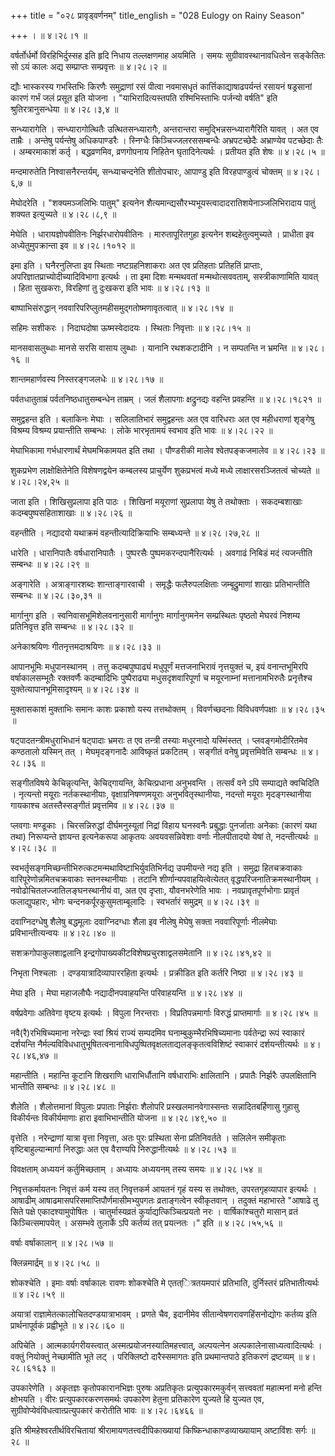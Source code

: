 +++
title = "०२८ प्रावृड्वर्णनम्"
title_english = "028 Eulogy on Rainy Season"

+++
।  ॥  ४।२८।१  ॥   

  

वर्षर्तोर्धर्मो विरहिभिर्दुस्सह इति हृदि निधाय तल्लक्षणमाह अयमिति । समयः सुग्रीवावस्थानावधित्वेन सङ्केतितः सो ऽयं कालः अद्य सम्प्राप्तः सम्प्रवृत्तः  ॥  ४।२८।२  ॥   

  

द्यौः भास्करस्य गभस्तिभिः किरणैः समुद्राणां रसं पीत्वा नवमासधृतं कार्त्तिकाद्याषाढपर्यन्तं रसायनं षड्रसानां कारणं गर्भं जलं प्रसूत इति योजना । "याभिरादित्यस्तपति रश्मिभिस्ताभिः पर्जन्यो वर्षति" इति श्रुतिरत्रानुसन्धेया  ॥  ४।२८।३,४  ॥   

  

सन्ध्यारागेति । सन्ध्यारागोत्थितैः उत्थितसन्ध्यारागैः, अन्तरान्तरा समुद्भिन्नसन्ध्यारागैरिति यावत् । अत एव ताम्रैः । अन्तेषु पर्यन्तेषु अधिकपाण्डरैः । स्निग्धैः किञ्चिज्जलरससम्बन्धैः अभ्रपटच्छेदैः अभ्राण्येव पटच्छेदाः तैः । अम्बरमाकाशं कर्तृ । बद्धव्रणमिव, व्रणगोपनाय निहितेन घृतादिनेत्यर्थः । प्रतीयत इति शेषः  ॥  ४।२८।५  ॥   

  

मन्दमारुतेति निश्वासनैरन्तर्यम्, सन्ध्याचन्दनेति शीतोपचारः, आपाण्डु इति विरहपाण्डुत्वं चोक्तम्  ॥  ४।२८।६,७  ॥   

  

मेघोदरेति । "शक्यमञ्जलिभिः पातुम्" इत्यनेन शैत्यमान्द्यसौरभ्यभूयस्त्वादादरातिशयेनाञ्जलिभिरादाय पातुं शक्यत इत्युच्यते  ॥  ४।२८।८,९  ॥   

  

मेघेति । धारायज्ञोपवीतिनः निर्झरधारोपवीतिनः । मारुतापूरितगुहा इत्यनेन शब्दहेतुत्वमुच्यते । प्राधीता इव अध्येतुमुपक्रान्ता इव  ॥  ४।२८।१०१२  ॥   

  

इमा इति । घनैरनुलिप्ता इव स्थिताः नष्टग्रहनिशाकराः अत एव प्रतिहताः प्रतिहतिं प्राप्ताः, अपरिज्ञातप्राच्योदीच्यादिविभागा इत्यर्थः । ता इमा दिशः मन्मथवतां मन्मथोत्सववताम्, सस्त्रीकाणामिति यावत् । हिता सुखकराः, विरहिणां तु दुःखकरा इति भावः  ॥  ४।२८।१३  ॥   

  

बाष्पाभिसंरुद्धान् नववारिपरिप्लुतमहीसमुद्गतोष्मणावृतत्वात्  ॥  ४।२८।१४  ॥   

  

सहिमः सशीकरः । निदाघदोषा ऊष्मस्वेदादयः । स्थिताः निवृत्ताः  ॥  ४।२८।१५  ॥   

  

मानसवासलुब्धाः मानसे सरसि वासाय लुब्धाः । यानानि रथशकटादीनि । न सम्पतन्ति न भ्रमन्ति  ॥  ४।२८।१६  ॥   

  

शान्तमहार्णवस्य निस्तरङ्गजलधेः  ॥  ४।२८।१७  ॥   

  

पर्वतधातुताम्रं पर्वतनिष्ठधातुसम्बन्धेन ताम्रम् । जलं शैलापगाः क्षद्रुनद्यः वहन्ति प्रवहन्ति  ॥  ४।२८।१८२१  ॥   

  

समुद्वहन्त इति । बलाकिनः मेघाः । सलिलातिभारं समुद्वहन्तः अत एव वारिधराः अत एव महीधराणां शृङ्गेषु विश्रम्य विश्रम्य प्रयान्तीति सम्बन्धः । लोके भारभृतामयं स्वभाव इति भावः  ॥  ४।२८।२२  ॥   

  

मेघाभिकामा गर्भधारणार्थं मेघमभिकामयत इति तथा । पौण्डरीकी मालेव श्वेतपङ्कजमालेव  ॥  ४।२८।२३  ॥   

  

शुकप्रभेण लाक्षोक्षितेनेति विशेषणद्वयेन कम्बलस्य प्राचुर्येण शुकप्रभत्वं मध्ये मध्ये लाक्षारसरञ्जितत्वं चोच्यते  ॥  ४।२८।२४,२५  ॥   

  

जाता इति । शिखिसुप्रलापा इति पाठः । शिखिनां मयूराणां सुप्रलापा येषु ते तथोक्ताः । सकदम्बशाखाः कदम्बपुष्पसहिताशाखाः  ॥  ४।२८।२६  ॥   

  

वहन्तीति । नद्यादयो यथाक्रमं वहन्तीत्यादिक्रियाभिः सम्बध्यन्ते  ॥  ४।२८।२७,२८  ॥   

  

धारेति । धारानिपातैः वर्षधारानिपातैः । पुष्परसैः पुष्पमकरन्दपानैरित्यर्थः । अवगाढं निबिडं मदं त्यजन्तीति सम्बन्धः  ॥  ४।२८।२९  ॥   

  

अङ्गारेति । अत्राङ्गारशब्दः शान्ताङ्गारवाची । समृद्धैः फलैरुपलक्षिताः जम्बूद्रुमाणां शाखाः प्रतिभान्तीति सम्बन्धः  ॥  ४।२८।३०,३१  ॥   

  

मार्गानुग इति । स्वनिवासभूमिशेलवनानुसारी मार्गानुगः मार्गानुगमनेन सम्प्रस्थितः पृष्ठतो मेघरवं निशम्य प्रतिनिवृत्त इति सम्बन्धः  ॥  ४।२८।३२  ॥   

  

अनेकाश्रयिणः गीतनृत्तमदाश्रयिणः  ॥  ४।२८।३३  ॥   

  

आपानभूमिः मधुपानस्थानम् । तत्तु कदम्बपुष्पाढ्यं मधुपूर्णं मत्तजनाभिरावं नृत्तयुक्तं च, इयं वनान्तभूमिरपि वर्षाकालसम्भूतैः रक्तवर्णैः कदम्बादिभिः पुष्पैराढ्या मधुसदृशवारिपूर्णा च मयूरनाम्नां मत्तानामभिरुतैः प्रनृत्तैश्च युक्तेत्यापानभूमिसादृश्यम्  ॥  ४।२८।३४  ॥   

  

मुक्तासकाशं मुक्ताभिः समानः काशः प्रकाशो यस्य तत्तथोक्तम् । विवर्णच्छदनाः विविधवर्णपक्षाः  ॥  ४।२८।३५  ॥   

  

षट्पादतन्त्रीमधुराभिधानं षट्पादाः भ्रमराः त एव तन्त्री तस्याः मधुरनादो यस्मिंस्तत् । प्लवङ्गमोदीरितमेव कण्ठतालो यस्मिन् तत् । मेघमृदङ्गनादैः आविष्कृतं प्रकटितम् । सङ्गीतं वनेषु प्रवृत्तमिवेति सम्बन्धः  ॥  ४।२८।३६  ॥   

  

सङ्गीतविषये केचिन्नृत्यन्ति, केचिद्गायन्ति, केचित्प्रधाना अनुभवन्ति । तत्सर्वं वने ऽपि सम्पाद्यते क्वचिदिति । नृत्यन्तो मयूराः नर्तकस्थानीयाः, वृक्षाग्रनिषण्णमयूराः अनुभवितृस्थानीयाः, नदन्तो मयूराः मृदङ्गस्थानीया गायकाश्च अतस्तैस्सङ्गीतं प्रवृत्तमिव  ॥  ४।२८।३७  ॥   

  

प्लवगाः मण्डूकाः । चिरसन्निरुद्धां दीर्घमनुस्यूतां निद्रां विहाय घनस्वनैः प्रबुद्धाः पुनर्जाताः अनेकाः (कारणं यथा तथा) निरूप्यन्ते ज्ञायन्त इत्यनेकरूपा आकृतयः अवयवसन्निवेशाः वर्णाः नीलपीतादयो येषां ते, नदन्तीत्यर्थः  ॥  ४।२८।३८  ॥   

  

स्वभर्तृसङ्गमिच्छन्तीभिरुत्कटमन्मथाविष्टाभिर्युवतिभिर्नद्य उपमीयन्ते नद्य इति । समुद्रा हितचक्रवाकाः वारिपूरेणोन्नमितचक्रवाकाः स्तनस्थानीयाः । तटानि शीर्णान्यपवाहयित्वेत्येतत् वृद्धपरिजनातिक्रमस्थानीयम् । नवोढोचितलज्जातिलङ्घनस्थानीयं वा, अत एव दृप्ताः, यौवनभरेणेति भावः । नवप्रावृतपूर्णभोगाः प्रावृतं फलाद्युपहारः, भोगः चन्दनकर्पूरकुसुमताम्बूलादिः । स्वभर्तारं समुद्रम्  ॥  ४।२८।३९  ॥   

  

दवाग्निदग्धेषु शैलेषु बद्धमूलाः दवाग्निदग्धाः शैला इव नीलेषु मेघेषु सक्ता नववारिपूर्णाः नीलमेघाः प्रविभान्तीत्यन्वयः  ॥  ४।२८।४०  ॥   

  

सशक्रगोपाकुलशाद्वलानि इन्द्रगोपाख्यकीटविशेषप्रचुरशाद्वलसमेतानि  ॥  ४।२८।४१,४२  ॥   

  

निभृता निश्चलाः । दण्डयात्रादिव्यापाररहिता इत्यर्थः । प्रक्रीडित इति कर्तरि निष्ठा  ॥  ४।२८।४३  ॥   

  

मेघा इति । मेघा महाजलौघैः नद्यादीनपवाहयन्ति परिवाहयन्ति  ॥  ४।२८।४४  ॥   

  

वर्षप्रवेगाः अतिवेगा वृष्टय इत्यर्थः । विपुला निरन्तराः । विप्रतिपन्नमार्गाः विरुद्धं प्राप्तमार्गाः  ॥  ४।२८।४५  ॥   

  

नवै(रै)रभिषिच्यमाना नरेन्द्राः स्वां श्रियं राज्यं सम्पदमिव घनाम्बुकुम्भैरभिषिच्यमानाः पर्वतेन्द्रा रूपं स्वाकारं दर्शयन्ति नैर्मल्यविविधधातुभूषितत्वनानाविधपुष्पितवृक्षलताद्यलङ्कृतत्वविशिष्टं स्वाकारं दर्शयन्तीत्यर्थः  ॥  ४।२८।४६,४७  ॥   

  

महान्तीति । महान्ति कूटानि शिखराणि धाराभिर्धौतानि वर्षधाराभिः क्षालितानि । प्रपातैः निर्झरैः उपलक्षितानि भान्तीति सम्बन्धः  ॥  ४।२८।४८  ॥   

  

शैलेति । शैलोत्तमानां विपुलाः प्रपाताः निर्झराः शैलोपरि प्रस्खलमानवेगास्सन्तः सन्नादितबर्हिणासु गुहासु विकीर्यन्तः विकीर्यमाणाः हारा इवाभिभान्तीति योजना  ॥  ४।२८।४९,५०  ॥   

  

वृत्तेति । नरेन्द्राणां यात्रा वृत्ता निवृत्ता, अतः पुरः प्रस्थिता सेना प्रतिनिवर्तते । सलिलेन समीकृताः वृष्टिबाहुल्यान्मार्गा निरुद्धाः अत एव वैराण्यपि निरुद्धानीत्यर्थः  ॥  ४।२८।५३  ॥   

  

विवक्षताम् अध्ययनं कर्तुमिच्छताम् । अध्यायः अध्ययनम् तस्य समयः  ॥  ४।२८।५४  ॥   

  

निवृत्तकर्मायतनः निवृत्तं कर्म यस्य तत् निवृत्तकर्म आयतनं गृहं यस्य स तथोक्तः, उपरतगृहव्यापार इत्यर्थः । आषाढीम् आषाढमासपरिसमाप्तिपौर्णमासीमभ्युपगतः व्रताङ्गत्वेन स्वीकृतवान् । तदुक्तं महाभारते "आषाढे तु सिते पक्षे एकादश्यामुपोषितः । चातुर्मास्यव्रतं कुर्याद्यत्किञ्चित्प्रयतो नरः । वार्षिकांश्चतुरो मासान् व्रतं किञ्चित्समापयेत् । असम्भवे तुलार्के ऽपि कर्तव्यं तत् प्रयत्नतः ।" इति  ॥  ४।२८।५५,५६  ॥   

  

वर्षाः वर्षाकालान्  ॥  ४।२८।५७  ॥   

  

क्लिन्नमार्द्रम्  ॥  ४।२८।५८  ॥   

  

शोकश्चेति । इमाः वर्षाः वर्षाकालः रावणः शोकश्चेति मे एतत्ित्रतयमपारं प्रतिभाति, दुर्निस्तरं प्रतिभातीत्यर्थः  ॥  ४।२८।५९  ॥   

  

अयात्रां राज्ञामेतत्कालोचितदण्डयात्राभावम् । प्रणते चैव, इदानीमेव सीतान्वेषणरावणहिंसनोद्योगः कर्तव्य इति प्रार्थनापूर्वकं प्रह्वीभूते  ॥  ४।२८।६०  ॥   

  

अपिचेति । आत्मकार्यगरीयस्त्वात् अस्मत्प्रयोजनस्यातिमहत्त्वात्, अल्पयत्नेन अल्पकालेनासाध्यत्वादित्यर्थः । वक्तुं नियोक्तुं नेच्छामीति भूते लट् । परिक्लिष्टो दारैस्समागतः इति प्रथमान्तपाठे इतिकरणं द्रष्टव्यम्  ॥  ४।२८।६१६३  ॥   

  

उपकारेणेति । अकृतज्ञः कृतोपकारानभिज्ञः पुरुषः अप्रतिकृतः प्रत्युपकारमकुर्वन् सत्त्ववतां महात्मनां मनो हन्ति क्षोभयति । वीरः प्रत्युपकारकरणसमर्थः उपकारेण हेतुना प्रतिकारेण युज्यते हि युज्यत एव, सुग्रीवोप्येवंविधत्वात्प्रत्युपकारं करोतीति भावः  ॥  ४।२८।६४६६  ॥   

  

इति श्रीमहेश्वरतीर्थविरचितायां श्रीरामायणतत्त्वदीपिकाख्यायां किष्किन्धाकाण्डव्याख्यायाम् अष्टाविंशः सर्गः  ॥  २८  ॥   

  

